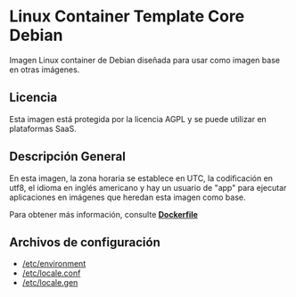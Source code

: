# Linux Container Template Core Debian
Imagen Linux container de Debian diseñada para usar como imagen base en otras imágenes.

## Licencia
Esta imagen está protegida por la licencia AGPL y se puede utilizar en plataformas SaaS.

## Descripción General
En esta imagen, la zona horaria se establece en UTC, la codificación en utf8, el idioma en inglés americano y hay un usuario de "app" para ejecutar aplicaciones en imágenes que heredan esta imagen como base.

Para obtener más información, consulte **[Dockerfile](./Dockerfile)**

## Archivos de configuración
* [/etc/environment](./assets/etc/environment)
* [/etc/locale.conf](./assets/etc/locale.conf)
* [/etc/locale.gen](./assets/etc/locale.gen)